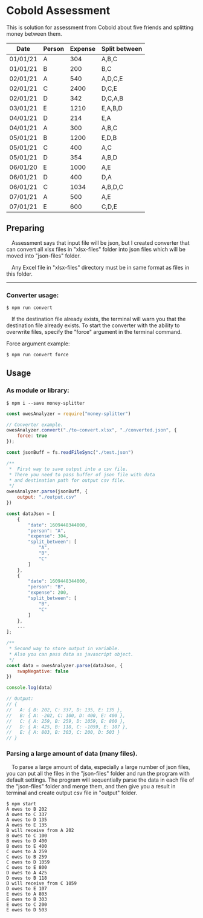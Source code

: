 # Cobold Assessment

This is solution for assessment from Cobold about five friends and splitting money between them.

| Date     | Person | Expense | Split between |
|----------|--------|---------|---------------|
| 01/01/21 | A      | 304     | A,B,C         |
| 01/01/21 | B      | 200     | B,C           |
| 02/01/21 | A      | 540     | A,D,C,E       |
| 02/01/21 | C      | 2400    | D,C,E         |
| 02/01/21 | D      | 342     | D,C,A,B       |
| 03/01/21 | E      | 1210    | E,A,B,D       |
| 04/01/21 | D      | 214     | E,A           |
| 04/01/21 | A      | 300     | A,B,C         |
| 05/01/21 | B      | 1200    | E,D,B         |
| 05/01/21 | C      | 400     | A,C           |
| 05/01/21 | D      | 354     | A,B,D         |
| 06/01/20 | E      | 1000    | A,E           |
| 06/01/21 | D      | 400     | D,A           |
| 06/01/21 | C      | 1034    | A,B,D,C       |
| 07/01/21 | A      | 500     | A,E           |
| 07/01/21 | E      | 600     | C,D,E         |


## Preparing

&emsp;Assessment says that input file will be json, but I created converter that can convert all xlsx files in "xlsx-files" folder into json files which will be moved into "json-files" folder.

&emsp;Any Excel file in "xlsx-files" directory must be in same format as files in this folder.

***

### Converter usage:

```console
$ npm run convert
```

&emsp;If the destination file already exists, the terminal will warn you that the destination file already exists. To start the converter with the ability to overwrite files, specify the "force" argument in the terminal command.

Force argument example:

```console
$ npm run convert force
```

## Usage

### As module or library:

```console
$ npm i --save money-splitter
```

```javascript
const owesAnalyzer = require("money-splitter")

// Converter example.
owesAnalyzer.convert("./to-convert.xlsx", "./converted.json", {
    force: true
});

const jsonBuff = fs.readFileSync("./test.json")

/**
 *  First way to save output into a csv file.
 * There you need to pass buffer of json file with data
 * and destination path for output csv file.
 */
owesAnalyzer.parse(jsonBuff, {
    output: "./output.csv"
})

const dataJson = [
    {
        "date": 1609448344000,
        "person": "A",
        "expense": 304,
        "split_between": [
            "A",
            "B",
            "C"
        ]
    },
    {
        "date": 1609448344000,
        "person": "B",
        "expense": 200,
        "split_between": [
            "B",
            "C"
        ]
    },
    ...
];

/**
 * Second way to store output in variable.
 * Also you can pass data as javascript object.
 */
const data = owesAnalyzer.parse(dataJson, {
    swapNegative: false
})

console.log(data)

// Output:
// {
//   A: { B: 202, C: 337, D: 135, E: 135 },
//   B: { A: -202, C: 100, D: 400, E: 400 },
//   C: { A: 259, B: 259, D: 1059, E: 800 },
//   D: { A: 425, B: 118, C: -1059, E: 107 },
//   E: { A: 803, B: 303, C: 200, D: 503 }
// }

```

### Parsing a large amount of data (many files).

&emsp;To parse a large amount of data, especially a large number of json files, you can put all the files in the "json-files" folder and run the program with default settings. The program will sequentially parse the data in each file of the "json-files" folder and merge them, and then give you a result in terminal and create output csv file in "output" folder.

```console
$ npm start
A owes to B 202
A owes to C 337
A owes to D 135
A owes to E 135
B will receive from A 202
B owes to C 100
B owes to D 400
B owes to E 400
C owes to A 259
C owes to B 259
C owes to D 1059
C owes to E 800
D owes to A 425
D owes to B 118
D will receive from C 1059
D owes to E 107
E owes to A 803
E owes to B 303
E owes to C 200
E owes to D 503
```
